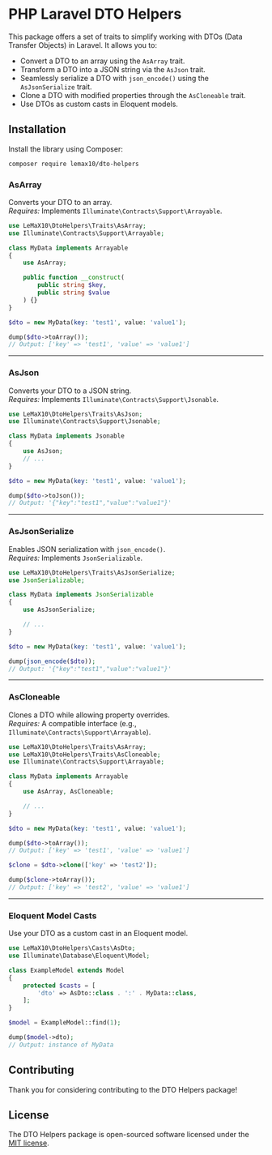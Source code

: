 # PHP Laravel DTO Helpers

This package offers a set of traits to simplify working with DTOs (Data Transfer Objects) in Laravel. It allows you to:

- Convert a DTO to an array using the `AsArray` trait.
- Transform a DTO into a JSON string via the `AsJson` trait.
- Seamlessly serialize a DTO with `json_encode()` using the `AsJsonSerialize` trait.
- Clone a DTO with modified properties through the `AsCloneable` trait.
- Use DTOs as custom casts in Eloquent models.

## Installation

Install the library using Composer:

```bash
composer require lemax10/dto-helpers
```


### AsArray

Converts your DTO to an array.  
*Requires:* Implements `Illuminate\Contracts\Support\Arrayable`.

```php
use LeMaX10\DtoHelpers\Traits\AsArray;
use Illuminate\Contracts\Support\Arrayable;

class MyData implements Arrayable
{
    use AsArray;

    public function __construct(
        public string $key,
        public string $value
    ) {}
}

$dto = new MyData(key: 'test1', value: 'value1');

dump($dto->toArray());
// Output: ['key' => 'test1', 'value' => 'value1']
```

---

### AsJson

Converts your DTO to a JSON string.  
*Requires:* Implements `Illuminate\Contracts\Support\Jsonable`.

```php
use LeMaX10\DtoHelpers\Traits\AsJson;
use Illuminate\Contracts\Support\Jsonable;

class MyData implements Jsonable
{
    use AsJson;
    // ...
}

$dto = new MyData(key: 'test1', value: 'value1');

dump($dto->toJson());
// Output: '{"key":"test1","value":"value1"}'
```

---

### AsJsonSerialize

Enables JSON serialization with `json_encode()`.  
*Requires:* Implements `JsonSerializable`.

```php
use LeMaX10\DtoHelpers\Traits\AsJsonSerialize;
use JsonSerializable;

class MyData implements JsonSerializable
{
    use AsJsonSerialize;

    // ...
}

$dto = new MyData(key: 'test1', value: 'value1');

dump(json_encode($dto));
// Output: '{"key":"test1","value":"value1"}'
```

---

### AsCloneable

Clones a DTO while allowing property overrides.  
*Requires:* A compatible interface (e.g., `Illuminate\Contracts\Support\Arrayable`).

```php
use LeMaX10\DtoHelpers\Traits\AsArray;
use LeMaX10\DtoHelpers\Traits\AsCloneable;
use Illuminate\Contracts\Support\Arrayable;

class MyData implements Arrayable
{
    use AsArray, AsCloneable;

    // ...
}

$dto = new MyData(key: 'test1', value: 'value1');

dump($dto->toArray());
// Output: ['key' => 'test1', 'value' => 'value1']

$clone = $dto->clone(['key' => 'test2']);

dump($clone->toArray());
// Output: ['key' => 'test2', 'value' => 'value1']
```

---

### Eloquent Model Casts

Use your DTO as a custom cast in an Eloquent model.

```php
use LeMaX10\DtoHelpers\Casts\AsDto;
use Illuminate\Database\Eloquent\Model;

class ExampleModel extends Model
{
    protected $casts = [
        'dto' => AsDto::class . ':' . MyData::class,
    ];
}

$model = ExampleModel::find(1);

dump($model->dto);
// Output: instance of MyData
```

## Contributing

Thank you for considering contributing to the DTO Helpers package! 

## License

The DTO Helpers package is open-sourced software licensed under the [MIT license](https://opensource.org/licenses/MIT).